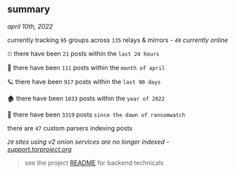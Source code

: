 
## summary
_april 10th, 2022_

currently tracking `95` groups across `135` relays & mirrors - _`49` currently online_

⏲ there have been `21` posts within the `last 24 hours`

🦈 there have been `111` posts within the `month of april`

🪐 there have been `917` posts within the `last 90 days`

🏚 there have been `1033` posts within the `year of 2022`

🦕 there have been `3319` posts `since the dawn of ransomwatch`

there are `47` custom parsers indexing posts

_`20` sites using v2 onion services are no longer indexed - [support.torproject.org](https://support.torproject.org/onionservices/v2-deprecation/)_

> see the project [README](https://github.com/thetanz/ransomwatch#ransomwatch--) for backend technicals
